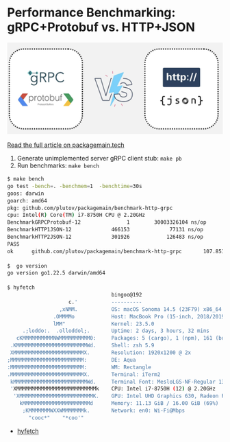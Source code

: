 # Performance Benchmarking: gRPC+Protobuf vs. HTTP+JSON

![](snapshots/2024-08-04-22-20-26.png)

[Read the full article on packagemain.tech](https://packagemain.tech/p/protobuf-grpc-vs-json-http)

1. Generate unimplemented server gRPC client stub: `make pb`
2. Run benchmarks: `make bench`

```sh
$ make bench
go test -bench=. -benchmem=1  -benchtime=30s
goos: darwin
goarch: amd64
pkg: github.com/plutov/packagemain/benchmark-http-grpc
cpu: Intel(R) Core(TM) i7-8750H CPU @ 2.20GHz
BenchmarkGRPCProtobuf-12               1        30003326104 ns/op         398136 B/op       1949 allocs/op
BenchmarkHTTP1JSON-12             466153             77131 ns/op            9243 B/op        108 allocs/op
BenchmarkHTTP2JSON-12             301926            126483 ns/op           12084 B/op        117 allocs/op
PASS
ok      github.com/plutov/packagemain/benchmark-http-grpc       107.851s

$  go version                                                     
go version go1.22.5 darwin/amd64

$ hyfetch
                                  bingoo@192
                    c.'           ----------
                 ,xNMM.           OS: macOS Sonoma 14.5 (23F79) x86_64
               .OMMMMo            Host: MacBook Pro (15-inch, 2018/2019)
               lMM"               Kernel: 23.5.0
     .;loddo:.  .olloddol;.       Uptime: 2 days, 3 hours, 32 mins
   cKMMMMMMMMMMNWMMMMMMMMMM0:     Packages: 5 (cargo), 1 (npm), 161 (brew)
 .KMMMMMMMMMMMMMMMMMMMMMMMWd.     Shell: zsh 5.9
 XMMMMMMMMMMMMMMMMMMMMMMMX.       Resolution: 1920x1200 @ 2x
;MMMMMMMMMMMMMMMMMMMMMMMM:        DE: Aqua
:MMMMMMMMMMMMMMMMMMMMMMMM:        WM: Rectangle
.MMMMMMMMMMMMMMMMMMMMMMMMX.       Terminal: iTerm2
 kMMMMMMMMMMMMMMMMMMMMMMMMWd.     Terminal Font: MesloLGS-NF-Regular 13
 'XMMMMMMMMMMMMMMMMMMMMMMMMMMk    CPU: Intel i7-8750H (12) @ 2.20GHz
  'XMMMMMMMMMMMMMMMMMMMMMMMMK.    GPU: Intel UHD Graphics 630, Radeon Pro 555X
    kMMMMMMMMMMMMMMMMMMMMMMd      Memory: 11.13 GiB / 16.00 GiB (69%)
     ;KMMMMMMMWXXWMMMMMMMk.       Network: en0: Wi-Fi@Mbps
       "cooc*"    "*coo'"
```

- [hyfetch](https://github.com/hykilpikonna/hyfetch)
